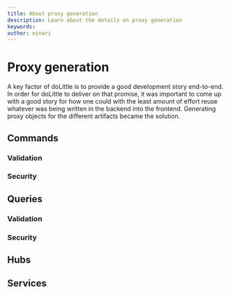 ```yaml
---
title: About proxy generation
description: Learn about the details on proxy generation
keywords: 
author: einari
---
```

# Proxy generation

A key factor of doLittle is to provide a good development story end-to-end.
In order for doLittle to deliver on that promise, it was important to come up with a good story
for how one could with the least amount of effort reuse whatever was being written in the backend
into the frontend. Generating proxy objects for the different artifacts became the solution.

## Commands

### Validation

### Security

## Queries

### Validation

### Security

## Hubs

## Services